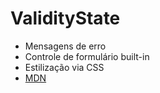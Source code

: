 # ValidityState

- Mensagens de erro
- Controle de formulário built-in
- Estilização via CSS
- [MDN](https://developer.mozilla.org/en-US/docs/Web/API/ValidityState)